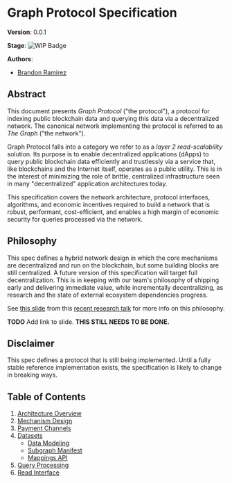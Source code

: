 # Graph Protocol Specification

**Version**: 0.0.1

**Stage**:
![WIP Badge](https://img.shields.io/badge/stage-wip-%23C25F38.svg)

**Authors**:
 - [Brandon Ramirez](github.com/zerim)

## Abstract
This document presents *Graph Protocol* ("the protocol"), a protocol for indexing public blockchain data and querying this data via a decentralized network. The canonical network implementing the protocol is referred to as *The Graph* ("the network").

Graph Protocol falls into a category we refer to as a *layer 2 read-scalability* solution. Its purpose is to enable decentralized applications (dApps) to query public blockchain data efficiently and trustlessly via a service that, like blockchains and the Internet itself, operates as a public utility. This is in the interest of minimizing the role of brittle, centralized infrastructure seen in many "decentralized" application architectures today.

This specification covers the network architecture, protocol interfaces, algorithms, and economic incentives required to build a network that is robust, performant, cost-efficient, and enables a high margin of economic security for queries processed via the network.

## Philosophy
This spec defines a hybrid network design in which the core mechanisms are decentralized and run on the blockchain, but some building blocks are still centralized. A future version of this specification will target full decentralization. This is in keeping with our team's philosophy of shipping early and delivering immediate value, while incrementally decentralizing, as research and the state of external ecosystem dependencies progress.

See [this slide]() from this [recent research talk](https://www.youtube.com/watch?v=eRnYgXHQnlA&t=586s) for more info on this philosophy.

**TODO** Add link to slide. **THIS STILL NEEDS TO BE DONE.**

## Disclaimer
This spec defines a protocol that is still being implemented. Until a fully stable reference implementation exists, the specification is likely to change in breaking ways.

## Table of Contents

1. [Architecture Overview](./architecture-overview)
2. [Mechanism Design](./mechanism-design)
3. [Payment Channels](./payment-channels)
4. [Datasets](./datasets)
    - [Data Modeling](./data-modeling)
    - [Subgraph Manifest](./subgraph-manifest)
    - [Mappings API](./mappings-api)
5. [Query Processing](./query-processing)
6. [Read Interface](./read-interface)
